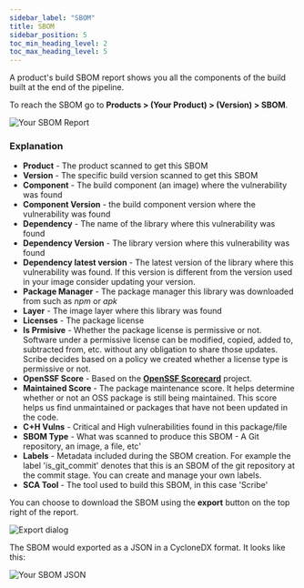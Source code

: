 ```yaml
---
sidebar_label: "SBOM"
title: SBOM
sidebar_position: 5
toc_min_heading_level: 2
toc_max_heading_level: 5
---
```



A product's build SBOM report shows you all the components of the build built at the end of the pipeline. 

To reach the SBOM go to **Products > (Your Product) > (Version) > SBOM**.

![Your SBOM Report](/img/start/sbom-report.JPG)

### Explanation

* **Product** - The product scanned to get this SBOM 
* **Version** - The specific build version scanned to get this SBOM
* **Component** - The build component (an image) where the vulnerability was found   
* **Component Version** - the build component version where the vulnerability was found   
* **Dependency** - The name of the library where this vulnerability was found  
* **Dependency Version** - The library version where this vulnerability was found  
* **Dependency latest version** - The latest version of the library where this vulnerability was found. If this version is different from the version used in your image consider updating your version.  
* **Package Manager** - The package manager this library was downloaded from such as *npm* or *apk*
* **Layer** - The image layer where this library was found  
* **Licenses** - The package license
* **Is Prmisive** - Whether the package license is permissive or not. Software under a permissive license can be modified, copied, added to, subtracted from, etc. without any obligation to share those updates. Scribe decides based on a policy we created whether a license type is permissive or not.
* **OpenSSF Score** - Based on the **[OpenSSF Scorecard](https://github.com/ossf/scorecard)** project.
* **Maintained Score** - The package maintenance score. It helps determine whether or not an OSS package is still being maintained. This score helps us find unmaintained or packages that have not been updated in the code.  
* **C+H Vulns** - Critical and High vulnerabilities found in this package/file  
* **SBOM Type** - What was scanned to produce this SBOM - A Git repository, an image, a file, etc'  
* **Labels** - Metadata included during the SBOM creation. For example the label 'is_git_commit' denotes that this is an SBOM of the git repository at the commit stage. You can create and manage your own labels.
* **SCA Tool** - The tool used to build this SBOM, in this case 'Scribe'

You can choose to download the SBOM using the **export** button on the top right of the report.

![Export dialog](/img/start/export-start.JPG)

The SBOM would exported as a JSON in a CycloneDX format. It looks like this:

![Your SBOM JSON](/img/start/sbom-json-start.JPG)





